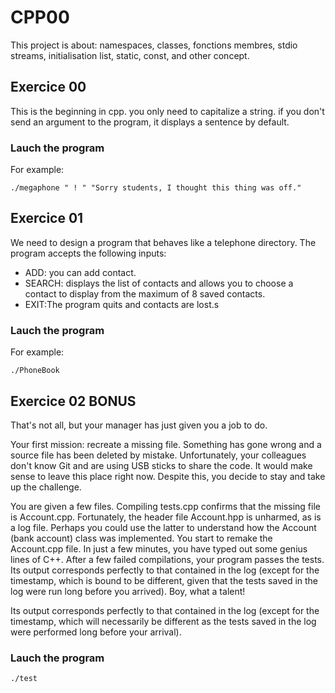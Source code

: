 # CPP00

This project is about: namespaces, classes, fonctions membres, stdio streams,
initialisation list, static, const, and other concept.

## Exercice 00

This is the beginning in cpp. you only need to capitalize a string.
if you don't send an argument to the program, it displays a sentence by default.

### Lauch the program

For example:
```shell
./megaphone " ! " "Sorry students, I thought this thing was off."
```

## Exercice 01

We need to design a program that behaves like a telephone directory.
The program accepts the following inputs: 

* ADD: you can add contact.
* SEARCH: displays the list of contacts and allows you to choose
 a contact to display from the maximum of 8 saved contacts.
* EXIT:The program quits and contacts are lost.s

### Lauch the program

For example:
```shell
./PhoneBook
```

## Exercice 02 BONUS

That's not all, but your manager has just given you a job to do. 

Your first mission: 
recreate a missing file. Something has gone wrong and a source file has been deleted by mistake.
Unfortunately, your colleagues don't know Git and are using USB sticks to share the code.
It would make sense to leave this place right now. Despite this, you decide to stay and take up the challenge.

You are given a few files. Compiling tests.cpp confirms that the missing file is Account.cpp.
Fortunately, the header file Account.hpp is unharmed, as is a log file.
Perhaps you could use the latter to understand how the Account (bank account) class was implemented.
You start to remake the Account.cpp file. In just a few minutes, you have typed out some genius lines of C++.
After a few failed compilations, your program passes the tests. Its output corresponds perfectly to that contained in the
log (except for the timestamp, which is bound to be different, given that the tests saved in the log were run long before you arrived).
Boy, what a talent!

Its output corresponds perfectly to that contained in the
log (except for the timestamp, which will necessarily be different as the
tests saved in the log were performed long before your arrival).

### Lauch the program

```shell
./test
```



